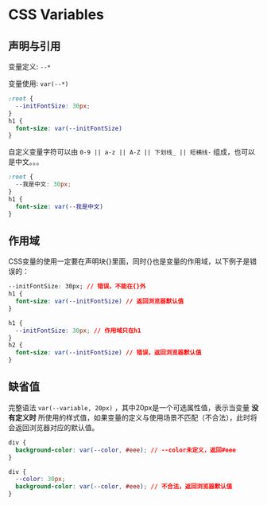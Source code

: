 # CSS Variables

## 声明与引用

变量定义: `--*`

变量使用: `var(--*)`

```css
:root {
  --initFontSize: 30px;
}
h1 {
  font-size: var(--initFontSize)
}
```

自定义变量字符可以由 `0-9 || a-z || A-Z || 下划线_ || 短横线-` 组成，也可以是中文。。。

```css
:root {
  --我是中文: 30px;
}
h1 {
  font-size: var(--我是中文)
}
```

## 作用域

CSS变量的使用一定要在声明块{}里面，同时{}也是变量的作用域，以下例子是错误的：

```css
--initFontSize: 30px; // 错误，不能在{}外
h1 {
  font-size: var(--initFontSize) // 返回浏览器默认值
}
```

```css
h1 {
  --initFontSize: 30px; // 作用域只在h1
}
h2 {
  font-size: var(--initFontSize) // 错误，返回浏览器默认值
}
```

## 缺省值

完整语法 `var(--variable, 20px)` ，其中20px是一个可选属性值，表示当变量 **没有定义时** 所使用的样式值，如果变量的定义与使用场景不匹配（不合法），此时将会返回浏览器对应的默认值。

```css
div {
  background-color: var(--color, #eee); // --color未定义，返回#eee
}
```

```css
div {
  --color: 30px;
  background-color: var(--color, #eee); // 不合法，返回浏览器默认值
}
```
